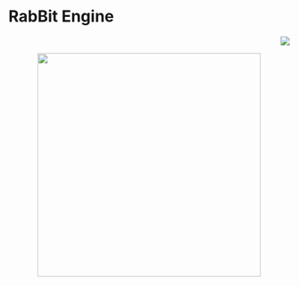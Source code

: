 # RabBit Engine

<p align="right">
<img src="https://github.com/M-e-n-n-o/RabBit/actions/workflows/BuildAndTest.yml/badge.svg">
</p>

<p align="center">
  <img src="https://user-images.githubusercontent.com/57482120/219851141-3206521b-68fc-4a91-8671-11de106b48ff.png" width="400" height="400">
</p>
